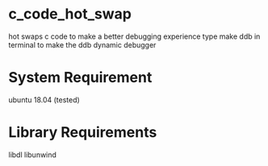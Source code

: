 # c_code_hot_swap
hot swaps c code to make a better debugging experience
type make ddb in terminal to make the ddb dynamic debugger

# System Requirement
ubuntu 18.04 (tested)
# Library Requirements
libdl libunwind
